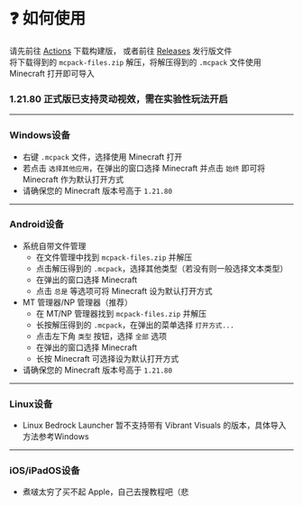 # ❓ 如何使用
请先前往 [Actions](https://github.com/MiaowCham/Vibrant-Visuals-Optimization/actions/workflows/compress-folders.yml) 下载构建版，
或者前往 [Releases](https://github.com/MiaowCham/Vibrant-Visuals-Optimization/releases/latest) 发行版文件<br>
将下载得到的 `mcpack-files.zip` 解压，将解压得到的 `.mcpack` 文件使用 Minecraft 打开即可导入


### 1.21.80 正式版已支持灵动视效，需在实验性玩法开启

---

### Windows设备 
- 右键 `.mcpack` 文件，选择使用 Minecraft 打开
- 若点击 `选择其他应用`，在弹出的窗口选择 Minecraft 并点击 `始终` 即可将 Minecraft 作为默认打开方式
- 请确保您的 Minecraft 版本号高于 `1.21.80`

---

### Android设备 
- 系统自带文件管理
  - 在文件管理中找到 `mcpack-files.zip` 并解压
  - 点击解压得到的 `.mcpack`，选择其他类型（若没有则一般选择文本类型）
  - 在弹出的窗口选择 Minecraft
  - 点击 `总是` 等选项可将 Minecraft 设为默认打开方式
- MT 管理器/NP 管理器（推荐）
  - 在 MT/NP 管理器找到 `mcpack-files.zip` 并解压
  - 长按解压得到的 `.mcpack`，在弹出的菜单选择 `打开方式...`
  - 点击左下角 `类型` 按钮，选择 `全部` 选项
  - 在弹出的窗口选择 Minecraft
  - 长按 Minecraft 可选择设为默认打开方式
- 请确保您的 Minecraft 版本号高于 `1.21.80`

---

### Linux设备
- Linux Bedrock Launcher 暂不支持带有 Vibrant Visuals 的版本，具体导入方法参考Windows

---

### iOS/iPadOS设备
- 煮啵太穷了买不起 Apple，自己去搜教程吧（悲